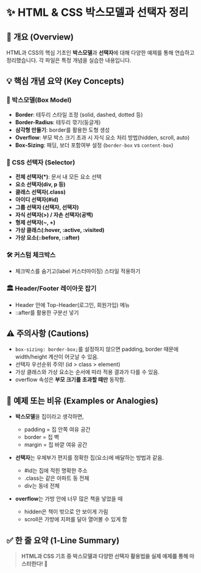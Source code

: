 # ✨ HTML & CSS 박스모델과 선택자 정리


## 📌 개요 (Overview)

HTML과 CSS의 핵심 기초인 **박스모델**과 **선택자**에 대해 다양한 예제를 통해 연습하고 정리했습니다.
각 파일은 특정 개념을 실습한 내용입니다.


## 💡 핵심 개념 요약 (Key Concepts)

### 🎁 박스모델(Box Model)
- **Border**: 테두리 스타일 조정 (solid, dashed, dotted 등)
- **Border-Radius**: 테두리 깎기(둥글게)
- **삼각형 만들기**: border를 활용한 도형 생성
- **Overflow**: 부모 박스 크기 초과 시 자식 요소 처리 방법(hidden, scroll, auto)
- **Box-Sizing**: 패딩, 보더 포함여부 설정 (`border-box` vs `content-box`)

### 🎯 CSS 선택자 (Selector)
- **전체 선택자(*)**: 문서 내 모든 요소 선택
- **요소 선택자(div, p 등)**
- **클래스 선택자(.class)**
- **아이디 선택자(#id)**
- **그룹 선택자 (선택자, 선택자)**
- **자식 선택자(>) / 자손 선택자(공백)**
- **형제 선택자(~, +)**
- **가상 클래스(:hover, :active, :visited)**
- **가상 요소(::before, ::after)**

### 🛠 커스텀 체크박스
- 체크박스를 숨기고(label 커스터마이징) 스타일 적용하기

### 🏛️ Header/Footer 레이아웃 잡기
- Header 안에 Top-Header(로그인, 회원가입) 메뉴
- ::after를 활용한 구분선 넣기


## ⚠ 주의사항 (Cautions)

- `box-sizing: border-box;`를 설정하지 않으면 padding, border 때문에 width/height 계산이 어긋날 수 있음.
- 선택자 우선순위 주의! (id > class > element)
- 가상 클래스와 가상 요소는 순서에 따라 적용 결과가 다를 수 있음.
- overflow 속성은 **부모 크기를 초과할 때만** 동작함.


## 🧪 예제 또는 비유 (Examples or Analogies)

- **박스모델**을 집이라고 생각하면,
  - padding = 집 안쪽 여유 공간
  - border = 집 벽
  - margin = 집 바깥 여유 공간

- **선택자**는 우체부가 편지를 정확한 집(요소)에 배달하는 방법과 같음.
  - #id는 집에 적힌 명확한 주소
  - .class는 같은 아파트 동 전체
  - div는 동네 전체

- **overflow**는 가방 안에 너무 많은 책을 넣었을 때
  - hidden은 책이 밖으로 안 보이게 가림
  - scroll은 가방에 지퍼를 달아 열어볼 수 있게 함


## ✅ 한 줄 요약 (1-Line Summary)

> **HTML과 CSS 기초 중 박스모델과 다양한 선택자 활용법을 실제 예제를 통해 마스터한다! 🚀**

~~~